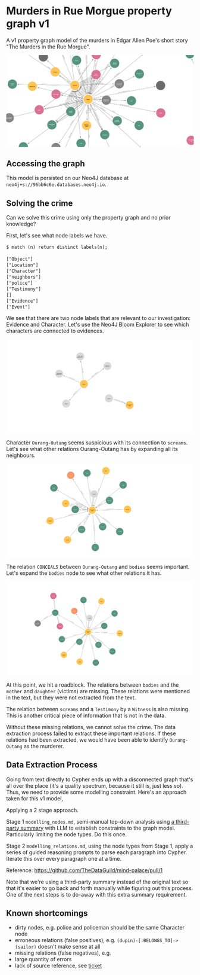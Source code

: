 # Murders in Rue Morgue property graph v1

A v1 property graph model of the murders in Edgar Allen Poe's short story "The Murders in the Rue Morgue".

![v1 graph overview](v1-graph-overview.png)

## Accessing the graph

This model is persisted on our Neo4J database at `neo4j+s://96bb6c6e.databases.neo4j.io`.

## Solving the crime

Can we solve this crime using only the property graph and no prior knowledge?

First, let's see what node labels we have.

```
$ match (n) return distinct labels(n);

["Object"]
["Location"]
["Character"]
["neighbors"]
["police"]
["Testimony"]
[]
["Evidence"]
["Event"]
```

We see that there are two node labels that are relevant to our investigation: Evidence and Character. Let's use the Neo4J Bloom Explorer to see which characters are connected to evidences.

![(Evidence) - (Character)](evidence-chracter.png)

Character `Ourang-Outang` seems suspicious with its connection to `screams`. Let's see what other relations Ourang-Outang has by expanding all its neighbours.

![(Ourang-Outang)](ourang-outang.png)

The relation `CONCEALS` between `Ourang-Outang` and `bodies` seems important. Let's expand the `bodies` node to see what other relations it has.

![(bodies)](bodies.png)

At this point, we hit a roadblock. The relations between `bodies` and the `mother` and `daughter` (victims) are missing. These relations were mentioned in the text, but they were not extracted from the text.

The relation between `screams` and a `Testimony` by a `Witness` is also missing. This is another critical piece of information that is not in the data.

Without these missing relations, we cannot solve the crime. The data extraction process failed to extract these important relations. If these relations had been extracted, we would have been able to identify `Ourang-Outang` as the murderer.

## Data Extraction Process

Going from text directly to Cypher ends up with a disconnected graph that's all over the place (it's a quality spectrum, because it still is, just less so). Thus, we need to provide some modelling constraint. Here's an approach taken for this v1 model,

Applying a 2 stage approach.

Stage 1 `modelling_nodes.md`, semi-manual top-down analysis using [a third-party summary](../resources/murders_in_rue_morgue_summary.txt) with LLM to establish constraints to the graph model. Particularly limiting the node types. Do this once.

Stage 2 `modelling_relations.md`, using the node types from Stage 1, apply a series of guided reasoning prompts to parse each paragraph into Cypher. Iterate this over every paragraph one at a time.

Reference: https://github.com/TheDataGuild/mind-palace/pull/1

Note that we're using a third-party summary instead of the original text so that it's easier to go back and forth manually while figuring out this process. One of the next steps is to do-away with this extra summary requirement.

## Known shortcomings

- dirty nodes, e.g. police and policeman should be the same Character node
- erroneous relations (false positives), e.g. `(dupin)-[:BELONGS_TO]->(sailor)` doesn't make sense at all
- missing relations (false negatives), e.g.
- large quantity of errors
- lack of source reference, see [ticket](https://github.com/TheDataGuild/mind-palace/issues/2)
